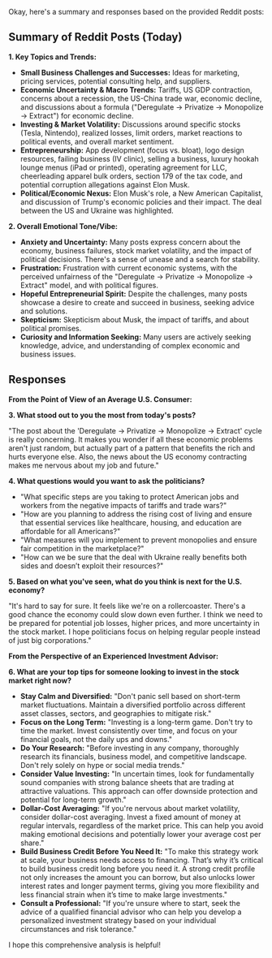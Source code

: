 Okay, here's a summary and responses based on the provided Reddit posts:

## Summary of Reddit Posts (Today)

**1. Key Topics and Trends:**

*   **Small Business Challenges and Successes:** Ideas for marketing, pricing services, potential consulting help, and suppliers.
*   **Economic Uncertainty & Macro Trends:** Tariffs, US GDP contraction, concerns about a recession, the US-China trade war, economic decline, and discussions about a formula ("Deregulate -> Privatize -> Monopolize -> Extract") for economic decline.
*   **Investing & Market Volatility:** Discussions around specific stocks (Tesla, Nintendo), realized losses, limit orders, market reactions to political events, and overall market sentiment.
*   **Entrepreneurship:** App development (focus vs. bloat), logo design resources, failing business (IV clinic), selling a business, luxury hookah lounge menus (iPad or printed), operating agreement for LLC, cheerleading apparel bulk orders, section 179 of the tax code, and potential corruption allegations against Elon Musk.
*   **Political/Economic Nexus:** Elon Musk's role, a New American Capitalist, and discussion of Trump's economic policies and their impact. The deal between the US and Ukraine was highlighted.

**2. Overall Emotional Tone/Vibe:**

*   **Anxiety and Uncertainty:** Many posts express concern about the economy, business failures, stock market volatility, and the impact of political decisions. There's a sense of unease and a search for stability.
*   **Frustration:** Frustration with current economic systems, with the perceived unfairness of the "Deregulate -> Privatize -> Monopolize -> Extract" model, and with political figures.
*   **Hopeful Entrepreneurial Spirit:** Despite the challenges, many posts showcase a desire to create and succeed in business, seeking advice and solutions.
*   **Skepticism:** Skepticism about Musk, the impact of tariffs, and about political promises.
*   **Curiosity and Information Seeking:** Many users are actively seeking knowledge, advice, and understanding of complex economic and business issues.

## Responses

**From the Point of View of an Average U.S. Consumer:**

**3. What stood out to you the most from today's posts?**

"The post about the 'Deregulate -> Privatize -> Monopolize -> Extract' cycle is really concerning. It makes you wonder if all these economic problems aren't just random, but actually part of a pattern that benefits the rich and hurts everyone else. Also, the news about the US economy contracting makes me nervous about my job and future."

**4. What questions would you want to ask the politicians?**

*   "What specific steps are you taking to protect American jobs and workers from the negative impacts of tariffs and trade wars?"
*   "How are you planning to address the rising cost of living and ensure that essential services like healthcare, housing, and education are affordable for all Americans?"
*   "What measures will you implement to prevent monopolies and ensure fair competition in the marketplace?"
*   "How can we be sure that the deal with Ukraine really benefits both sides and doesn’t exploit their resources?"

**5. Based on what you've seen, what do you think is next for the U.S. economy?**

"It's hard to say for sure. It feels like we're on a rollercoaster. There's a good chance the economy could slow down even further. I think we need to be prepared for potential job losses, higher prices, and more uncertainty in the stock market. I hope politicians focus on helping regular people instead of just big corporations."

**From the Perspective of an Experienced Investment Advisor:**

**6. What are your top tips for someone looking to invest in the stock market right now?**

*   **Stay Calm and Diversified:** "Don't panic sell based on short-term market fluctuations. Maintain a diversified portfolio across different asset classes, sectors, and geographies to mitigate risk."
*   **Focus on the Long Term:** "Investing is a long-term game. Don't try to time the market. Invest consistently over time, and focus on your financial goals, not the daily ups and downs."
*   **Do Your Research:** "Before investing in any company, thoroughly research its financials, business model, and competitive landscape. Don't rely solely on hype or social media trends."
*   **Consider Value Investing:** "In uncertain times, look for fundamentally sound companies with strong balance sheets that are trading at attractive valuations. This approach can offer downside protection and potential for long-term growth."
*   **Dollar-Cost Averaging:** "If you're nervous about market volatility, consider dollar-cost averaging. Invest a fixed amount of money at regular intervals, regardless of the market price. This can help you avoid making emotional decisions and potentially lower your average cost per share."
*   **Build Business Credit Before You Need It:** "To make this strategy work at scale, your business needs access to financing. That’s why it’s critical to build business credit long before you need it. A strong credit profile not only increases the amount you can borrow, but also unlocks lower interest rates and longer payment terms, giving you more flexibility and less financial strain when it’s time to make large investments."
*   **Consult a Professional:** "If you're unsure where to start, seek the advice of a qualified financial advisor who can help you develop a personalized investment strategy based on your individual circumstances and risk tolerance."

I hope this comprehensive analysis is helpful!
